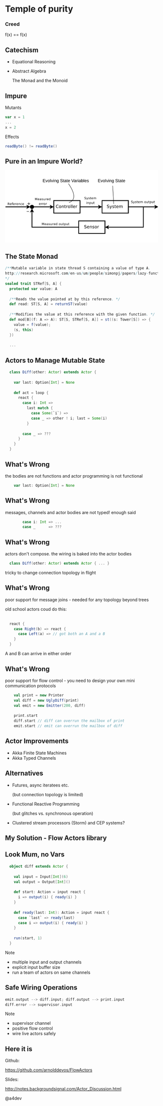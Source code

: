 # Temple of purity

### Creed

f(x) == f(x)

## Catechism

* Equational Reasoning

* Abstract Algebra
  
  The Monad and the Monoid

## Impure

Mutants

```scala
var x = 1
...
x = 2
```

Effects

```scala
readByte() != readByte()
```
## Pure in an Impure World?

![Control System](Feedback_loop_with_descriptions.svg)

## The State Monad

```scala
/**Mutable variable in state thread S containing a value of type A. 
http://research.microsoft.com/en-us/um/people/simonpj/papers/lazy-functional-state-threads.ps.Z 
*/
sealed trait STRef[S, A] {
  protected var value: A

  /**Reads the value pointed at by this reference. */
  def read: ST[S, A] = returnST(value)

  /**Modifies the value at this reference with the given function. */
  def mod[B](f: A => A): ST[S, STRef[S, A]] = st((s: Tower[S]) => {
    value = f(value);
    (s, this)
  })

  ...

```

## Actors to Manage Mutable State

```scala
  class Diff(other: Actor) extends Actor {

    var last: Option[Int] = None

    def act = loop {
      react {
        case i: Int => 
          last match {
            case Some(`i`) =>
            case _ => other ! i; last = Some(i)
          }

        case _ => ???
      }
    }
  }
```
## What's Wrong

the bodies are not functions and actor programming is not functional

```scala
    var last: Option[Int] = None
```

## What's Wrong

messages, channels and actor bodies are not typed! enough said

```scala
        case i: Int => ...
        case _      => ???
```

## What's Wrong

actors don't compose. the wiring is baked into the actor bodies

```scala
  class Diff(other: Actor) extends Actor { ... }
```

tricky to change connection topology in flight

## What's Wrong

poor support for message joins - needed for any topology beyond trees

old school actors coud do this:

```scala

  react {
    case Right(b) => react {
      case Left(a) => // got both an A and a B
    }
  }

```

A and B can arrive in either order

## What's Wrong

poor support for flow control - you need to design your own mini communication protocols

```scala
    val print = new Printer
    val diff = new UglyDiff(print)
    val emit = new Emitter(200, diff)

    print.start
    diff.start // diff can overrun the mailbox of print
    emit.start // emit can overrun the mailbox of diff
```

## Actor Improvements

  * Akka Finite State Machines 
  * Akka Typed Channels

## Alternatives

  * Futures, async iteratees etc.  

    (but connection topology is limited)

  * Functional Reactive Programming 

    (but glitches vs. synchronous operation)

  * Clustered stream processors (Storm) and CEP systems?

## My Solution - Flow Actors library


## Look Mum, no Vars

```scala
  object diff extends Actor {
      
    val input = Input[Int](6)
    val output = Output[Int]()
       
    def start: Action = input react { 
      i => output(i) { ready(i) }
    }

    def ready(last: Int): Action = input react { 
      case `last` => ready(last)
      case i => output(i) { ready(i) }
    }
      
    run(start, 1)
  }
```

Note

* multiple input and output channels
* explicit input buffer size
* run a team of actors on same channels

## Safe Wiring Operations

```scala
emit.output --> diff.input; diff.output --> print.input
diff.error --> supervisor.input
```
Note

* supervisor channel
* positive flow control
* wire live actors safely

## Here it is

Github: 

https://github.com/arnolddevos/FlowActors

Slides: 

http://notes.backgroundsignal.com/Actor_Discussion.html

@a4dev
      